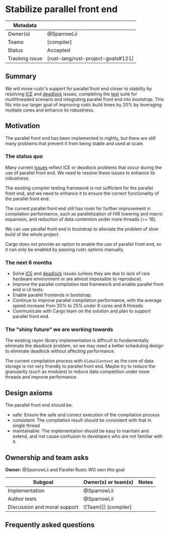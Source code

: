 # Stabilize parallel front end

| Metadata       |                                    |
| ---            | ---                                |
| Owner(s)       | @SparrowLii                        |
| Teams          | [compiler]                         |
| Status         | Accepted                           |
| Tracking issue | [rust-lang/rust-project-goals#121] |


## Summary

We will move rustc's support for parallel front end closer to stability by resolving [ICE] and [deadlock] issues, completing the [test] suite for multithreaded scenario and integrating parallel front end into bootstrap. This fits into our larger goal of improving rustc build times by 20% by leveraging multiple cores and enhance its robustness.

## Motivation

The parallel front end has been implemented in nightly, but there are still many problems that prevent it from being stable and used at scale.

### The status quo

Many current [issues] reflect ICE or deadlock problems that occur during the use of parallel front end. We need to resolve these issues to enhance its robustness.

The existing compiler testing framework is not sufficient for the parallel front end, and we need to enhance it to ensure the correct functionality of the parallel front end.

The current parallel front end still has room for further improvement in compilation performance, such as parallelization of HIR lowering and macro expansion, and reduction of data contention under more threads (>= 16).

We can use parallel front end in bootstrap to alleviate the problem of slow build of the whole project.

Cargo does not provide an option to enable the use of parallel front end, so it can only be enabled by passing rustc options manually.

### The next 6 months

- Solve [ICE] and [deadlock] issues (unless they are due to lack of rare hardware environment or are almost impossible to reproduce).
- Improve the parallel compilation test framework and enable parallel front end in UI tests.
- Enable parallel frontends in bootstrap.
- Continue to improve parallel compilation performance, with the average speed increase from 20% to 25% under 8 cores and 8 threads.
- Communicate with Cargo team on the solution and plan to support parallel front end.

### The "shiny future" we are working towards

The existing rayon library implementation is difficult to fundamentally eliminate the deadlock problem, so we may need a better scheduling design to eliminate deadlock without affecting performance.

The current compilation process with `GlobalContext` as the core of data storage is not very friendly to parallel front end. Maybe try to reduce the granularity (such as modules) to reduce data competition under more threads and improve performance.

## Design axioms

The parallel front end should be:
- safe: Ensure the safe and correct execution of the compilation process
- consistent: The compilation result should be consistent with that in single thread
- maintainable: The implementation should be easy to maintain and extend, and not cause confusion to developers who are not familiar with it.

[da]: ../about/design_axioms.md

## Ownership and team asks

**Owner:** @SparrowLii and Parallel Rustc WG own this goal

| Subgoal                      | Owner(s) or team(s)  | Notes |
| ---------------------------- | -------------------- | ----- |
| Implementation               | @SparrowLii          |       |
| Author tests                 | @SparrowLii          |       |
| Discussion and moral support | ![Team][] [compiler] |       |

## Frequently asked questions


[ICE]: https://github.com/rust-lang/rust/issues?q=is%3Aopen+label%3AWG-compiler-parallel+ice
[deadlock]: https://github.com/rust-lang/rust/issues?q=is%3Aopen+label%3AWG-compiler-parallel+deadlock
[test]: https://github.com/rust-lang/rust/issues/118698
[issues]: https://github.com/rust-lang/rust/labels/WG-compiler-parallel
